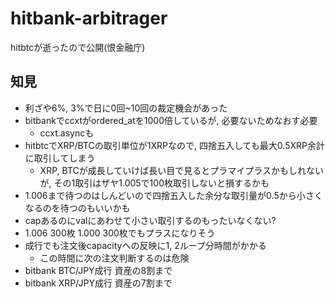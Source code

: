 # hitbank-arbitrager
hitbtcが逝ったので公開(恨金融庁)

## 知見
* 利ざや6%, 3%で日に0回~10回の裁定機会があった
* bitbankでccxtがordered_atを1000倍しているが, 必要ないためなおす必要
  - ccxt.asyncも
* hitbtcでXRP/BTCの取引単位が1XRPなので, 四捨五入しても最大0.5XRP余計に取引してしまう
  - XRP, BTCが成長していけば長い目で見るとプラマイプラスかもしれないが,
  その1取引はザヤ1.005で100枚取引しないと損するかも
* 1.006まで待つのはしんどいので四捨五入した余分な取引量が0.5から小さくなるのを待つのもいいかも
* capあるのにvalにあわせて小さい取引するのもったいなくない?
* 1.006 300枚 1.000 300枚でもプラスになりそう
* 成行でも注文後capacityへの反映に1, 2ループ分時間がかかる
  - この時間に次の注文判断するのは危険
* bitbank BTC/JPY成行 資産の8割まで
* bitbank XRP/JPY成行 資産の7割まで
